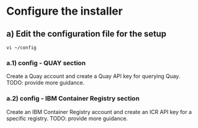 # Configure the installer


## a) Edit the configuration file for the setup

    vi ~/config

### a.1) config - QUAY section

Create a Quay account and create a Quay API key for querying Quay. TODO: provide more guidance.

### a.2) config - IBM Container Registry section

Create an IBM Container Registry account and create an ICR API key for a specific registry. TODO: provide more guidance.



